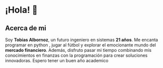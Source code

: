 #  ¡Hola! 👋

## Acerca de mi
 Soy **Tobias Albornoz**, un futuro ingeniero en sistemas **21 años**. Me encanta programar en python , jugar al fútbol y explorar el emocionante mundo del **mercado financiero**. Además, disfruto pasar mi tiempo combinando mis conocimientos en finanzas con la programación para crear soluciones innovadoras.
 Espero tener un buen año academico

